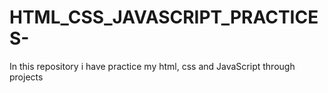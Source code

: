 # HTML_CSS_JAVASCRIPT_PRACTICES-
In this repository i have practice my html, css and JavaScript through projects 
